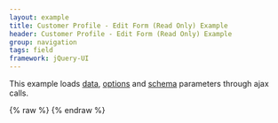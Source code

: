 ```yaml
---
layout: example
title: Customer Profile - Edit Form (Read Only) Example
header: Customer Profile - Edit Form (Read Only) Example
group: navigation
tags: field
framework: jQuery-UI
---
```


This example loads <a href="data.json" target="_source">data</a>, <a href="simple-options.json" target="_source">options</a> and <a href="schema.json" target="_source">schema</a> parameters through ajax calls.
<div id="field1"> </div>
{% raw %}
<script type="text/javascript" id="field1-script">
    $("#field1").alpaca({
        "dataSource": "./data.json",
        "optionsSource": "./simple-options.json",
        "schemaSource": "./schema.json",
        "view": {
            "parent": "VIEW_WEB_EDIT",
            "displayReadonly": true
        }
    });
</script>
{% endraw %}
